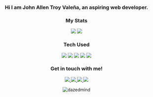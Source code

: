 <div align=center>
  <h3 color=333333>Hi I am John Allen Troy Valeña, an aspiring web developer.</3>
</div>

<div align=center>
<h3>My Stats</h3>
<img src="https://github-readme-stats.vercel.app/api?username=dazedmind&show_icons=true&hide=prs,issues&theme=gruvbox&bg_color=111111&hide_border=true">
<img src="https://github-readme-stats.vercel.app/api/top-langs/?username=dazedmind&show_icons=true&theme=gruvbox&include_all_commits=true&layout=compact&hide_border=true&bg_color=111111">
</div>

<div align=center>
  <h3>Tech Used</h3>
  <img src="https://img.shields.io/badge/OS-ZorinOs-informational?style=flat&logo=linux&logoColor=white&color=d3a04d&labelColor=333333">
  <img src="https://img.shields.io/badge/Shell-Bash-informational?style=flat&logo=gnu-bash&logoColor=white&color=d3a04d&labelColor=333333">
  <img src="https://img.shields.io/badge/Code-JS-informational?style=flat&logo=javascript&logoColor=white&color=d3a04d&labelColor=333333">
  <img src="https://img.shields.io/badge/Editor-Code-informational?style=flat&logo=visual%20studio%20code&logoColor=white&color=d3a04d&labelColor=333333">
  <img src="https://img.shields.io/badge/OS-Windows-informational?style=flat&logo=windows&logoColor=white&color=d3a04d&labelColor=333333">

</div>

<h3 align="center">Get in touch with me!</h3>
<p align="center">
   <a href="https://instagram.com/dazedmnd">
      <img src="https://img.shields.io/badge/dazedmind-informational?style=flat-square&logo=instagram&logoColor=white&color=333333&labelColor=dd2a7b">
   </a>
   <a href="https://twitter.com/dazedmnd">
      <img src="https://img.shields.io/badge/dazedmnd-informational?style=flat-square&logo=twitter&logoColor=white&color=333333&labelColor=00acee">
   </a>
   <a href="https://linkedin.com/in/johnallenvalena">
      <img src="https://img.shields.io/badge/John Allen Valeña-informational?style=flat-square&logo=linkedin&logoColor=white&color=333333&labelColor=0072b1">
   </a>
   <a href="https://facebook.com/troivalena">
      <img src="https://img.shields.io/badge/John Allen-informational?style=flat-square&logo=facebook&logoColor=white&color=333333&labelColor=4267B2">
   </a>
</p>

<p align="center"> <img src="https://komarev.com/ghpvc/?username=dazedmind&label=Profile%20views&color=333333&style=flat" alt="dazedmind" /> </p>

